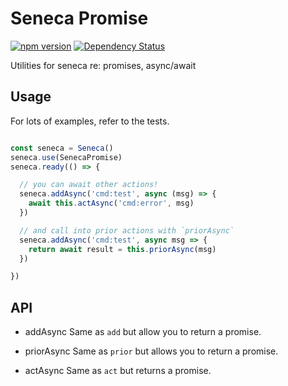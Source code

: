 # Seneca Promise

[![npm version][npm-badge]][npm-url]
[![Dependency Status][david-badge]][david-url]

Utilities for seneca re: promises, async/await

## Usage

For lots of examples, refer to the tests.

```js

const seneca = Seneca()
seneca.use(SenecaPromise)
seneca.ready(() => {

  // you can await other actions!
  seneca.addAsync('cmd:test', async (msg) => {
    await this.actAsync('cmd:error', msg)
  })

  // and call into prior actions with `priorAsync`
  seneca.addAsync('cmd:test', async msg => {
    return await result = this.priorAsync(msg)
  })

})

```

## API

* addAsync 
  Same as `add` but allow you to return a promise.

* priorAsync
  Same as `prior` but allows you to return a promise.

* actAsync
  Same as `act` but returns a promise.

[npm-badge]: https://badge.fury.io/js/hashifier.svg
[npm-url]: https://badge.fury.io/js/hashifier
[david-badge]: https://david-dm.org/tswaters/hashifier.svg
[david-url]: https://david-dm.org/tswaters/hashifier
